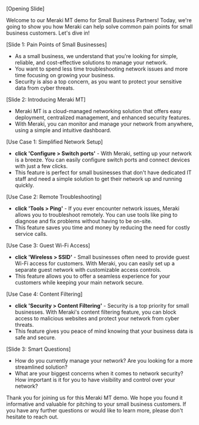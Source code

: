 [Opening Slide]

Welcome to our Meraki MT demo for Small Business Partners! Today, we're going to show you how Meraki can help solve common pain points for small business customers. Let's dive in!

[Slide 1: Pain Points of Small Businesses]
- As a small business, we understand that you're looking for simple, reliable, and cost-effective solutions to manage your network.
- You want to spend less time troubleshooting network issues and more time focusing on growing your business.
- Security is also a top concern, as you want to protect your sensitive data from cyber threats.

[Slide 2: Introducing Meraki MT]
- Meraki MT is a cloud-managed networking solution that offers easy deployment, centralized management, and enhanced security features.
- With Meraki, you can monitor and manage your network from anywhere, using a simple and intuitive dashboard.

[Use Case 1: Simplified Network Setup]
- **click 'Configure > Switch ports'** - With Meraki, setting up your network is a breeze. You can easily configure switch ports and connect devices with just a few clicks.
- This feature is perfect for small businesses that don't have dedicated IT staff and need a simple solution to get their network up and running quickly.

[Use Case 2: Remote Troubleshooting]
- **click 'Tools > Ping'** - If you ever encounter network issues, Meraki allows you to troubleshoot remotely. You can use tools like ping to diagnose and fix problems without having to be on-site.
- This feature saves you time and money by reducing the need for costly service calls.

[Use Case 3: Guest Wi-Fi Access]
- **click 'Wireless > SSID'** - Small businesses often need to provide guest Wi-Fi access for customers. With Meraki, you can easily set up a separate guest network with customizable access controls.
- This feature allows you to offer a seamless experience for your customers while keeping your main network secure.

[Use Case 4: Content Filtering]
- **click 'Security > Content Filtering'** - Security is a top priority for small businesses. With Meraki's content filtering feature, you can block access to malicious websites and protect your network from cyber threats.
- This feature gives you peace of mind knowing that your business data is safe and secure.

[Slide 3: Smart Questions]
- How do you currently manage your network? Are you looking for a more streamlined solution?
- What are your biggest concerns when it comes to network security? How important is it for you to have visibility and control over your network?

Thank you for joining us for this Meraki MT demo. We hope you found it informative and valuable for pitching to your small business customers. If you have any further questions or would like to learn more, please don't hesitate to reach out.